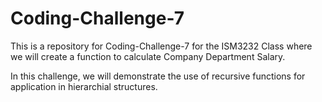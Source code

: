 # Coding-Challenge-7
This is a repository for Coding-Challenge-7 for the ISM3232 Class where we will create a function to calculate Company Department Salary.

In this challenge, we will demonstrate the use of recursive functions for application in hierarchial structures.